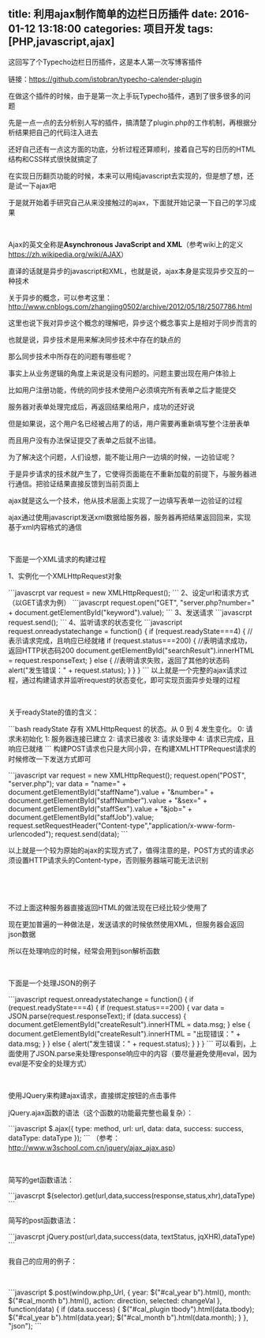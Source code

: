 title: 利用ajax制作简单的边栏日历插件
date: 2016-01-12 13:18:00
categories: 项目开发
tags: [PHP,javascript,ajax]
---
<p>
	<span style="line-height:1.5;">这回写了个Typecho边栏日历插件，这是本人第一次写博客插件</span> 
</p>
<p>
	链接：<a href="https://github.com/istobran/typecho-calender-plugin" target="_blank">https://github.com/istobran/typecho-calender-plugin</a> 
</p>
<p>
	在做这个插件的时候，由于是第一次上手玩Typecho插件，遇到了很多很多的问题
</p>
<p>
	先是一点一点的去分析别人写的插件，搞清楚了plugin.php的工作机制，再根据分析结果把自己的代码注入进去
</p>
<p>
	还好自己还有一点这方面的功底，分析过程还算顺利，接着自己写的日历的HTML结构和CSS样式很快就搞定了
</p>
<p>
	在实现日历翻页功能的时候，本来可以用纯javascript去实现的，但是想了想，还是试一下ajax吧
</p>
<p>
	于是就开始着手研究自己从来没接触过的ajax，下面就开始记录一下自己的学习成果
</p>
<!--more-->
<p>
	<br />
</p>
<p>
	Ajax的英文全称是<b><span><b><span>Asynchronous JavaScript and XML</span></b></span></b>（参考wiki上的定义<a href="https://zh.wikipedia.org/wiki/AJAX" target="_blank">https://zh.wikipedia.org/wiki/AJAX</a>）
</p>
<p>
	直译的话就是异步的javascript和XML，也就是说，ajax本身是实现异步交互的一种技术
</p>
<p>
	关于异步的概念，可以参考这里：<a href="http://www.cnblogs.com/zhangjing0502/archive/2012/05/18/2507786.html" target="_blank">http://www.cnblogs.com/zhangjing0502/archive/2012/05/18/2507786.html</a> 
</p>
<p>
	这里也说下我对异步这个概念的理解吧，异步这个概念事实上是相对于同步而言的
</p>
<p>
	也就是说，异步技术是用来解决同步技术中存在的缺点的
</p>
<p>
	那么同步技术中所存在的问题有哪些呢？
</p>
<p>
	事实上从业务逻辑的角度上来说是没有问题的。问题主要出现在用户体验上
</p>
<p>
	比如用户注册功能，传统的同步技术使用户必须填完所有表单之后才能提交
</p>
<p>
	服务器对表单处理完成后，再返回结果给用户，成功的还好说
</p>
<p>
	但是如果说，这个用户名已经被占用了的话，用户需要再重新填写整个注册表单
</p>
<p>
	而且用户没有办法保证提交了表单之后就不出错。
</p>
<p>
	为了解决这个问题，人们设想，能不能让用户一边填的时候，一边验证呢？
</p>
<p>
	于是异步请求的技术就产生了，它使得页面能在不重新加载的前提下，与服务器进行通信。把验证结果直接反馈到当前页面上
</p>
<p>
	ajax就是这么一个技术，他从技术层面上实现了一边填写表单一边验证的过程
</p>
<p>
	ajax通过使用javascript发送xml数据给服务器，服务器再把结果返回回来，实现基于xml内容格式的通信
</p>
<p>
	<br />
</p>
<p>
	下面是一个XML请求的构建过程
</p>
<p>
	1、实例化一个XMLHttpRequest对象
</p>
```javascrpt
var request = new XMLHttpRequest();
```
2、设定url和请求方式（以GET请求为例）
```javascrpt
request.open("GET", "server.php?number=" + document.getElementById("keyword").value);
```
3、发送请求
```javascrpt
request.send();
```
4、监听请求的状态变化
```javascript
request.onreadystatechange = function() {
	if (request.readyState===4) {    //表示请求完成，且响应已经就绪
		if (request.status===200) { 
			//表明请求成功，返回HTTP状态码200
			document.getElementById("searchResult").innerHTML = request.responseText;
		} else {
			//表明请求失败，返回了其他的状态码
			alert("发生错误：" + request.status);
		}
	} 
}
```
以上就是一个完整的ajax请求过程，通过构建请求并监听request的状态变化，即可实现页面异步处理的过程
<p>
	<br />
</p>
<p>
	关于readyState的值的含义：
</p>
```bash
readyState 存有 XMLHttpRequest 的状态。从 0 到 4 发生变化。
0: 请求未初始化
1: 服务器连接已建立
2: 请求已接收
3: 请求处理中
4: 请求已完成，且响应已就绪
```
构建POST请求也只是大同小异，<span style="line-height:1.5;">在构建XMLHTTPRequest请求的时候修改一下发送方式即可</span> 
<p>
	<span style="line-height:1.5;"> </span> 
</p>
```javascript
var request = new XMLHttpRequest();
request.open("POST", "server.php");
var data = "name=" + document.getElementById("staffName").value 
                  + "&amp;number=" + document.getElementById("staffNumber").value 
                  + "&amp;sex=" + document.getElementById("staffSex").value 
                  + "&amp;job=" + document.getElementById("staffJob").value;
request.setRequestHeader("Content-type","application/x-www-form-urlencoded");
request.send(data);
```
<p>
	以上就是一个较为原始的ajax的实现方式了，值得注意的是，POST方式的请求必须设置HTTP请求头的Content-type，否则服务器端可能无法识别
</p>
<p>
	<br />
</p>
<p>
	<br />
</p>
<p>
	不过上面这种服务器直接返回HTML的做法现在已经比较少使用了
</p>
<p>
	现在更加普遍的一种做法是，发送请求的时候依然使用XML，但服务器会返回json数据
</p>
<p>
	所以在处理响应的时候，经常会用到json解析函数
</p>
<p>
	<br />
</p>
<p>
	<span style="line-height:1.5;">下面是一个处理JSON的例子</span> 
</p>
<p>
	<span style="line-height:1.5;"> </span> 
</p>
```javascript
request.onreadystatechange = function() {
    if (request.readyState===4) {
        if (request.status===200) { 
            var data = JSON.parse(request.responseText);
            if (data.success) { 
                document.getElementById("createResult").innerHTML = data.msg;
            } else {
                document.getElementById("createResult").innerHTML = "出现错误：" + data.msg;
            }
        } else {
            alert("发生错误：" + request.status);
        }
    } 
}
```
可以看到，上面使用了JSON.parse来处理response响应中的内容（要尽量避免使用eval，因为eval是不安全的处理方式）
<p>
	<br />
</p>
<p>
	<span style="line-height:1.5;">使用JQuery来构建ajax请求，直接绑定按钮的点击事件</span> 
</p>
<p>
	jQuery.ajax函数的语法（这个函数的功能最完整也最复杂）：
</p>
<p>
	<span style="line-height:1.5;"> </span> 
</p>
```javascript
$.ajax({
  type: method,
  url: url,
  data: data,
  success: success,
  dataType: dataType
});
```
<span>（参考：</span><a href="http://www.w3school.com.cn/jquery/ajax_ajax.asp" target="_blank">http://www.w3school.com.cn/jquery/ajax_ajax.asp</a><span>）</span> 
<p>
	<br />
</p>
<p>
	简写的get函数语法：
</p>
```javascrpt
$(selector).get(url,data,success(response,status,xhr),dataType)
```
<p>
	<span style="line-height:1.5;">简写的post函数语法：</span> 
</p>
<p>
	<span style="line-height:1.5;"> </span> 
</p>
```javascrpt
jQuery.post(url,data,success(data, textStatus, jqXHR),dataType)
```
<p>
	我自己的应用的例子：
</p>
<p>
	<br />
</p>
```javascript
$.post(window.php_Url, {
    year: $("#cal_year b").html(),
    month: $("#cal_month b").html(),
    action: direction,
    selected: changeVal
}, function(data) {
    if (data.success) {
        $("#cal_plugin tbody").html(data.tbody);
        $("#cal_year b").html(data.year);
        $("#cal_month b").html(data.month);
    }
}, "json");
```
<p>
	<br />
</p>
<p>
	<br />
</p>